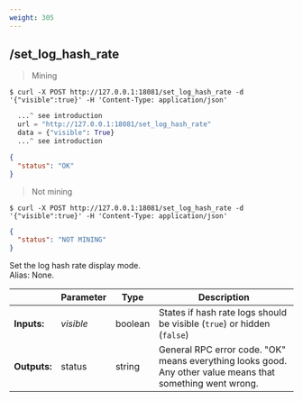 ```yaml
---
weight: 305
---
```


## **/set_log_hash_rate**

> Mining

```shel
$ curl -X POST http://127.0.0.1:18081/set_log_hash_rate -d '{"visible":true}' -H 'Content-Type: application/json'
```
```python
  ...^ see introduction
  url = "http://127.0.0.1:18081/set_log_hash_rate"
  data = {"visible": True}
  ...^ see introduction
```
```json
{
  "status": "OK"
}
```

> Not mining

```shell
$ curl -X POST http://127.0.0.1:18081/set_log_hash_rate -d '{"visible":true}' -H 'Content-Type: application/json'
```
```json
{
  "status": "NOT MINING"
}
```

Set the log hash rate display mode.  
Alias: None.  

|             | Parameter | Type    | Description
| ---         | ---       | ---     | ---
|**Inputs:**  | *visible* | boolean | States if hash rate logs should be visible (`true`) or hidden (`false`)
|**Outputs:** | status    | string  | General RPC error code. "OK" means everything looks good. Any other value means that something went wrong.